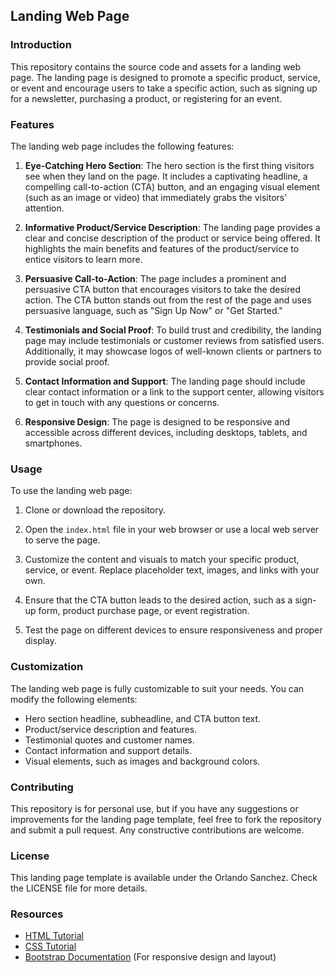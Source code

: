 ## Landing Web Page

### Introduction

This repository contains the source code and assets for a landing web page. The landing page is designed to promote a specific product, service, or event and encourage users to take a specific action, such as signing up for a newsletter, purchasing a product, or registering for an event.

### Features

The landing web page includes the following features:

1. **Eye-Catching Hero Section**: The hero section is the first thing visitors see when they land on the page. It includes a captivating headline, a compelling call-to-action (CTA) button, and an engaging visual element (such as an image or video) that immediately grabs the visitors' attention.

2. **Informative Product/Service Description**: The landing page provides a clear and concise description of the product or service being offered. It highlights the main benefits and features of the product/service to entice visitors to learn more.

3. **Persuasive Call-to-Action**: The page includes a prominent and persuasive CTA button that encourages visitors to take the desired action. The CTA button stands out from the rest of the page and uses persuasive language, such as "Sign Up Now" or "Get Started."

4. **Testimonials and Social Proof**: To build trust and credibility, the landing page may include testimonials or customer reviews from satisfied users. Additionally, it may showcase logos of well-known clients or partners to provide social proof.

5. **Contact Information and Support**: The landing page should include clear contact information or a link to the support center, allowing visitors to get in touch with any questions or concerns.

6. **Responsive Design**: The page is designed to be responsive and accessible across different devices, including desktops, tablets, and smartphones.

### Usage

To use the landing web page:

1. Clone or download the repository.

2. Open the `index.html` file in your web browser or use a local web server to serve the page.

3. Customize the content and visuals to match your specific product, service, or event. Replace placeholder text, images, and links with your own.

4. Ensure that the CTA button leads to the desired action, such as a sign-up form, product purchase page, or event registration.

5. Test the page on different devices to ensure responsiveness and proper display.

### Customization

The landing web page is fully customizable to suit your needs. You can modify the following elements:

- Hero section headline, subheadline, and CTA button text.
- Product/service description and features.
- Testimonial quotes and customer names.
- Contact information and support details.
- Visual elements, such as images and background colors.

### Contributing

This repository is for personal use, but if you have any suggestions or improvements for the landing page template, feel free to fork the repository and submit a pull request. Any constructive contributions are welcome.

### License

This landing page template is available under the Orlando Sanchez. Check the LICENSE file for more details.

### Resources

- [HTML Tutorial](https://www.w3schools.com/html/)
- [CSS Tutorial](https://www.w3schools.com/css/)
- [Bootstrap Documentation](https://getbootstrap.com/docs/5.0/getting-started/introduction/) (For responsive design and layout)
